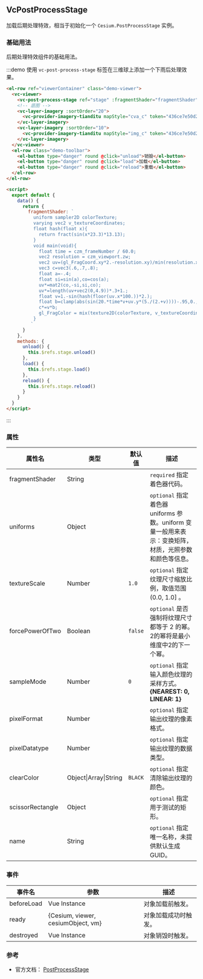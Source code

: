 ## VcPostProcessStage

加载后期处理特效，相当于初始化一个 `Cesium.PostProcessStage` 实例。

### 基础用法

后期处理特效组件的基础用法。

:::demo 使用 `vc-post-process-stage` 标签在三维球上添加一个下雨后处理效果。

```html
<el-row ref="viewerContainer" class="demo-viewer">
  <vc-viewer>
    <vc-post-process-stage ref="stage" :fragmentShader="fragmentShader"></vc-post-process-stage>
    <!-- 底图 -->
    <vc-layer-imagery :sortOrder="20">
      <vc-provider-imagery-tianditu mapStyle="cva_c" token="436ce7e50d27eede2f2929307e6b33c0"></vc-provider-imagery-tianditu>
    </vc-layer-imagery>
    <vc-layer-imagery :sortOrder="10">
      <vc-provider-imagery-tianditu mapStyle="img_c" token="436ce7e50d27eede2f2929307e6b33c0"></vc-provider-imagery-tianditu>
    </vc-layer-imagery>
  </vc-viewer>
  <el-row class="demo-toolbar">
    <el-button type="danger" round @click="unload">销毁</el-button>
    <el-button type="danger" round @click="load">加载</el-button>
    <el-button type="danger" round @click="reload">重载</el-button>
  </el-row>
</el-row>

<script>
  export default {
    data() {
      return {
        fragmentShader: `
          uniform sampler2D colorTexture;
          varying vec2 v_textureCoordinates;
          float hash(float x){
            return fract(sin(x*23.3)*13.13);
          }
          void main(void){
            float time = czm_frameNumber / 60.0;
            vec2 resolution = czm_viewport.zw;
            vec2 uv=(gl_FragCoord.xy*2.-resolution.xy)/min(resolution.x,resolution.y);
            vec3 c=vec3(.6,.7,.8);
            float a=-.4;
            float si=sin(a),co=cos(a);
            uv*=mat2(co,-si,si,co);
            uv*=length(uv+vec2(0,4.9))*.3+1.;
            float v=1.-sin(hash(floor(uv.x*100.))*2.);
            float b=clamp(abs(sin(20.*time*v+uv.y*(5./(2.+v))))-.95,0.,1.)*20.;
            c*=v*b;
            gl_FragColor = mix(texture2D(colorTexture, v_textureCoordinates), vec4(c,1), 0.5);
          }
         `
      }
    },
    methods: {
      unload() {
        this.$refs.stage.unload()
      },
      load() {
        this.$refs.stage.load()
      },
      reload() {
        this.$refs.stage.reload()
      }
    }
  }
</script>
```

:::

### 属性

| 属性名         | 类型                    | 默认值 | 描述                                                             |
| -------------- | ----------------------- | ------ | ---------------------------------------------------------------- |
| fragmentShader | String | | `required` 指定着色器代码。|
| uniforms | Object | | `optional` 指定着色器 uniforms 参数。uniform 变量一般用来表示：变换矩阵，材质，光照参数和颜色等信息。 |
| textureScale | Number | `1.0` | `optional` 指定纹理尺寸缩放比例，取值范围 (0.0, 1.0] 。|
| forcePowerOfTwo | Boolean | `false` | `optional` 是否强制将纹理尺寸都等于 2 的幂。 2的幂将是最小维度中2的下一个幂。 |
| sampleMode | Number | `0` | `optional` 指定输入颜色纹理的采样方式。 **{NEAREST: 0, LINEAR: 1}**|
| pixelFormat | Number | | `optional` 指定输出纹理的像素格式。 |
| pixelDatatype | Number | | `optional` 指定输出纹理的数据类型。 |
| clearColor | Object\|Array\|String | `BLACK` | `optional` 指定清除输出纹理的颜色。 |
| scissorRectangle | Object | | `optional` 指定用于测试的矩形。 |
| name | String | | `optional` 指定唯一名称，未提供默认生成GUID。 |

### 事件

| 事件名            | 参数                                                       | 描述                                     |
| ----------------- | ---------------------------------------------------------- | ---------------------------------------- |
| beforeLoad        | Vue Instance                                               | 对象加载前触发。                         |
| ready             | {Cesium, viewer, cesiumObject, vm}                         | 对象加载成功时触发。                     |
| destroyed         | Vue Instance                                               | 对象销毁时触发。                         |

### 参考

- 官方文档： [PostProcessStage](https://cesium.com/docs/cesiumjs-ref-doc/PostProcessStage.html)
